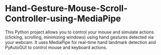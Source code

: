 # Hand-Gesture-Mouse-Scroll-Controller-using-MediaPipe
This Python project allows you to control your mouse and simulate actions (clicking, scrolling, minimizing windows) using hand gestures detected via your webcam. It uses MediaPipe for real-time hand landmark detection and PyAutoGUI to control mouse and keyboard actions.
